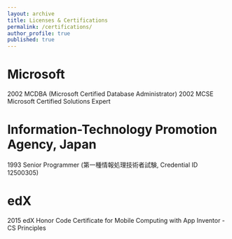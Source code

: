 ```yaml
---
layout: archive
title: Licenses & Certifications
permalink: /certifications/
author_profile: true
published: true
---
```


# Microsoft

2002 MCDBA (Microsoft Certified Database Administrator)
2002 MCSE Microsoft Certified Solutions Expert


# Information-Technology Promotion Agency, Japan
1993 Senior Programmer (第一種情報処理技術者試験, Credential ID 12500305)

# edX
2015 edX Honor Code Certificate for Mobile Computing with App Inventor - CS Principles

